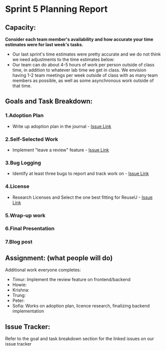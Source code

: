 # Sprint 5 Planning Report
## Capacity:
__Consider each team member's availability and how accurate your time estimates were for last week's tasks.__
- Our last sprint's time estimates were pretty accurate and we do not think we need adjustments to the time estimates below:
- Our team can do about 4-5 hours of work per person outside of class time, in addition to
whatever lab time we get in class. We envision having 1-2 team meetings per week outside of
class with as many team members as possible, as well as some asynchronous work outside of
that time.



## Goals and Task Breakdown: 

### 1.Adoption Plan 
* Write up adoption plan in the journal - [Issue Link](https://github.com/dicarlosofia/ReuseU/issues/153)

### 2.Self-Selected Work

* Implement "leave a review" feature - [Issue Link](https://github.com/dicarlosofia/ReuseU/issues/159)

### 3.Bug Logging

* Identify at least three bugs to report and track work on - [Issue Link](https://github.com/dicarlosofia/ReuseU/issues/155)


### 4.License

* Research Licenses and Select the one best fitting for ReuseU - [Issue Link](https://github.com/dicarlosofia/ReuseU/issues/156)

### 5.Wrap-up work

### 6.Final Presentation


### 7.Blog post




## Assignment: (what people will do)

Additional work everyone completes: 
* Timur: Implement the review feature on frontend/backend
* Howie: 
* Krishna: 
* Trung: 
* Peter: 
* Sofia: Works on adoption plan, licence research, finalizing backend implementation 



## Issue Tracker:
Refer to the goal and task breakdown section for the linked issues on our issue tracker
